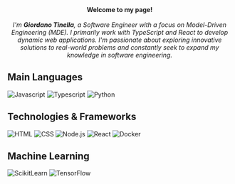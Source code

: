 <div align='center'>
    <b>Welcome to my page!</b><br><br>
    <i>
        I'm <b>Giordano Tinella</b>, a Software Engineer with a focus on Model-Driven Engineering (MDE). I primarily work with TypeScript and React to develop dynamic web applications. I'm passionate about exploring innovative solutions to real-world problems and constantly seek to expand my knowledge in software engineering.
    </i>
</div>
<h2>Main Languages</h2>
<div>
    <img src='https://img.shields.io/badge/javascript-black?style=for-the-badge&logo=javascript' alt='Javascript'>
    <img src='https://img.shields.io/badge/typescript-black?style=for-the-badge&logo=typescript' alt='Typescript'>
    <img src='https://img.shields.io/badge/python-black?style=for-the-badge&logo=python' alt='Python'>
</div>
<h2>Technologies & Frameworks</h2>
<div>
    <img src='https://img.shields.io/badge/html5-black?style=for-the-badge&logo=html5' alt='HTML'>
    <img src='https://img.shields.io/badge/css3-black?style=for-the-badge&logo=css3' alt='CSS'>
    <img src='https://img.shields.io/badge/node.js-black?style=for-the-badge&logo=node.js' alt='Node.js'>
    <img src='https://img.shields.io/badge/react-black?style=for-the-badge&logo=react' alt='React'>
    <img src='https://img.shields.io/badge/docker-black?style=for-the-badge&logo=docker' alt='Docker'>
</div>
<h2>Machine Learning</h2>
<div>
    <img src='https://img.shields.io/badge/ScikitLearn-black?style=for-the-badge&logo=scikitlearn' alt='ScikitLearn'>
    <img src='https://img.shields.io/badge/TensorFlow-black?style=for-the-badge&logo=tensorflow' alt='TensorFlow'>
</div>


